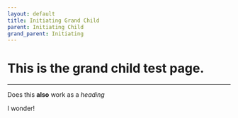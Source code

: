 ```yaml
---
layout: default
title: Initiating Grand Child
parent: Initiating Child
grand_parent: Initiating
---
```



# This is the grand child test page.

---
Does this **also** work as a *heading*

I wonder!
